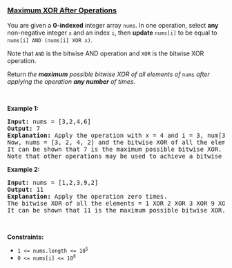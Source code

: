 ### [Maximum XOR After Operations ](https://leetcode.com/problems/maximum-xor-after-operations)

<p>You are given a <strong>0-indexed</strong> integer array <code>nums</code>. In one operation, select <strong>any</strong> non-negative integer <code>x</code> and an index <code>i</code>, then <strong>update</strong> <code>nums[i]</code> to be equal to <code>nums[i] AND (nums[i] XOR x)</code>.</p>

<p>Note that <code>AND</code> is the bitwise AND operation and <code>XOR</code> is the bitwise XOR operation.</p>

<p>Return <em>the <strong>maximum</strong> possible bitwise XOR of all elements of </em><code>nums</code><em> after applying the operation <strong>any number</strong> of times</em>.</p>

<p>&nbsp;</p>
<p><strong class="example">Example 1:</strong></p>

<pre>
<strong>Input:</strong> nums = [3,2,4,6]
<strong>Output:</strong> 7
<strong>Explanation:</strong> Apply the operation with x = 4 and i = 3, num[3] = 6 AND (6 XOR 4) = 6 AND 2 = 2.
Now, nums = [3, 2, 4, 2] and the bitwise XOR of all the elements = 3 XOR 2 XOR 4 XOR 2 = 7.
It can be shown that 7 is the maximum possible bitwise XOR.
Note that other operations may be used to achieve a bitwise XOR of 7.</pre>

<p><strong class="example">Example 2:</strong></p>

<pre>
<strong>Input:</strong> nums = [1,2,3,9,2]
<strong>Output:</strong> 11
<strong>Explanation:</strong> Apply the operation zero times.
The bitwise XOR of all the elements = 1 XOR 2 XOR 3 XOR 9 XOR 2 = 11.
It can be shown that 11 is the maximum possible bitwise XOR.</pre>

<p>&nbsp;</p>
<p><strong>Constraints:</strong></p>

<ul>
	<li><code>1 &lt;= nums.length &lt;= 10<sup>5</sup></code></li>
	<li><code>0 &lt;= nums[i] &lt;= 10<sup>8</sup></code></li>
</ul>
